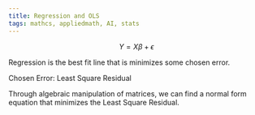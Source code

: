 ```yaml
---
title: Regression and OLS
tags: mathcs, appliedmath, AI, stats
---
```


$$Y = X\beta + \epsilon$$

Regression is the best fit line that is minimizes some chosen error.

Chosen Error: Least Square Residual

Through algebraic manipulation of matrices, we can find a normal form equation that minimizes the Least Square Residual.

